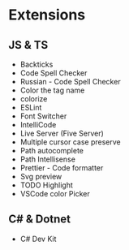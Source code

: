 # Extensions

## JS & TS

- Backticks
- Code Spell Checker
- Russian - Code Spell Checker
- Color the tag name
- colorize
- ESLint
- Font Switcher
- IntelliCode
- Live Server (Five Server)
- Multiple cursor case preserve
- Path autocomplete
- Path Intellisense
- Prettier - Code formatter
- Svg preview
- TODO Highlight
- VSCode color Picker

## C# & Dotnet

- C# Dev Kit
